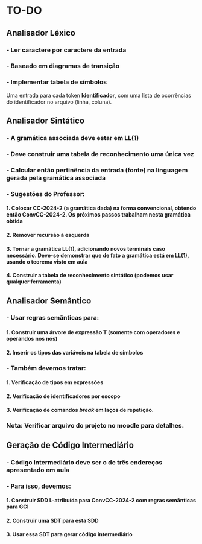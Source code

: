 # TO-DO

## Analisador Léxico
### - Ler caractere por caractere da entrada
### - Baseado em diagramas de transição
### - Implementar tabela de símbolos
Uma entrada para cada token **Identificador**, com uma lista de ocorrências do identificador no arquivo (linha, coluna). 

## Analisador Sintático
### - A gramática associada deve estar em LL(1)
### - Deve construir uma tabela de reconhecimento uma única vez
### - Calcular então pertinência da entrada (fonte) na linguagem gerada pela gramática associada
### - Sugestões do Professor:
#### 1. Colocar CC-2024-2 (a gramática dada) na forma convencional, obtendo então ConvCC-2024-2. Os próximos passos trabalham nesta gramática obtida
#### 2. Remover recursão à esquerda
#### 3. Tornar a gramática LL(1), adicionando novos terminais caso necessário. Deve-se demonstrar que de fato a gramática está em LL(1), usando o teorema visto em aula
#### 4. Construir a tabela de reconhecimento sintático (podemos usar qualquer ferramenta)

## Analisador Semântico
### - Usar regras semânticas para:
#### 1. Construir uma árvore de expressão T (somente com operadores e operandos nos nós)
#### 2. Inserir os tipos das variáveis na tabela de símbolos
### - Também devemos tratar:
#### 1. Verificação de tipos em expressões
#### 2. Verificação de identificadores por escopo
#### 3. Verificação de comandos *break* em laços de repetição.
### Nota: Verificar arquivo do projeto no moodle para detalhes.

## Geração de Código Intermediário

### - Código intermediário deve ser o de três endereços apresentado em aula
### - Para isso, devemos:
#### 1. Construir SDD L-atribuída para ConvCC-2024-2 com regras semânticas para GCI
#### 2. Construir uma SDT para esta SDD
#### 3. Usar essa SDT para gerar código intermediário